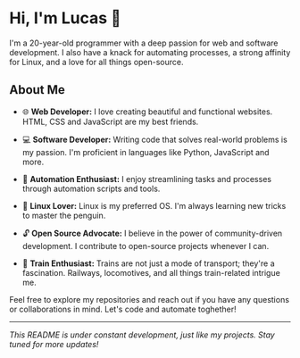# Hi, I'm Lucas 👋

I'm a 20-year-old programmer with a deep passion for web and software development. I also have a knack for automating processes, a strong affinity for Linux, and a love for all things open-source.

## About Me

- 🌐 **Web Developer:** I love creating beautiful and functional websites. HTML, CSS and JavaScript are my best friends.

- 💻 **Software Developer:** Writing code that solves real-world problems is my passion. I'm proficient in languages like Python, JavaScript and more.

- 🤖 **Automation Enthusiast:** I enjoy streamlining tasks and processes through automation scripts and tools.

- 🐧 **Linux Lover:** Linux is my preferred OS. I'm always learning new tricks to master the penguin.

- 🔓 **Open Source Advocate:** I believe in the power of community-driven development. I contribute to open-source projects whenever I can.

- 🚆 **Train Enthusiast:** Trains are not just a mode of transport; they're a fascination. Railways, locomotives, and all things train-related intrigue me.
  

Feel free to explore my repositories and reach out if you have any questions or collaborations in mind. Let's code and automate toghether!

---

*This README is under constant development, just like my projects. Stay tuned for more updates!*
